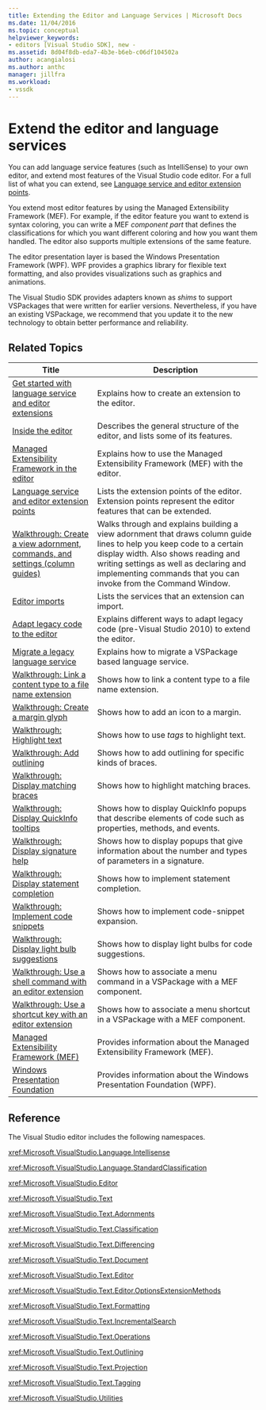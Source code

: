 ```yaml
---
title: Extending the Editor and Language Services | Microsoft Docs
ms.date: 11/04/2016
ms.topic: conceptual
helpviewer_keywords:
- editors [Visual Studio SDK], new -
ms.assetid: 8d04f8db-eda7-4b3e-b6eb-c06df104502a
author: acangialosi
ms.author: anthc
manager: jillfra
ms.workload:
- vssdk
---
```

# Extend the editor and language services
You can add language service features (such as IntelliSense) to your own editor, and extend most features of the Visual Studio code editor.  For a full list of what you can extend, see [Language service and editor extension points](../extensibility/language-service-and-editor-extension-points.md).

 You extend most editor features by using the Managed Extensibility Framework (MEF). For example, if the editor feature you want to extend is syntax coloring, you can write a MEF *component part* that defines the classifications for which you want different coloring and how you want them handled. The editor also supports multiple extensions of the same feature.

 The editor presentation layer is based the Windows Presentation Framework (WPF). WPF provides a graphics library for flexible text formatting, and also provides visualizations such as graphics and animations.

 The Visual Studio SDK provides adapters known as *shims* to support VSPackages that were written for earlier versions. Nevertheless, if you have an existing VSPackage, we recommend that you update it to the new technology to obtain better performance and reliability.

## Related Topics

|Title|Description|
|-----------|-----------------|
|[Get started with language service and editor extensions](../extensibility/getting-started-with-language-service-and-editor-extensions.md)|Explains how to create an extension to the editor.|
|[Inside the editor](../extensibility/inside-the-editor.md)|Describes the general structure of the editor, and lists some of its features.|
|[Managed Extensibility Framework in the editor](../extensibility/managed-extensibility-framework-in-the-editor.md)|Explains how to use the Managed Extensibility Framework (MEF) with the editor.|
|[Language service and editor extension points](../extensibility/language-service-and-editor-extension-points.md)|Lists the extension points of the editor. Extension points represent the editor features that can be extended.|
|[Walkthrough: Create a view adornment, commands, and settings (column guides)](../extensibility/walkthrough-creating-a-view-adornment-commands-and-settings-column-guides.md)|Walks through and explains building a view adornment that draws column guide lines to help you keep code to a certain display width.  Also shows reading and writing settings as well as declaring and implementing commands that you can invoke from the Command Window.|
|[Editor imports](../extensibility/editor-imports.md)|Lists the services that an extension can import.|
|[Adapt legacy code to the editor](/visualstudio/extensibility/adapting-legacy-code-to-the-editor?view=vs-2015)|Explains different ways to adapt legacy code (pre-Visual Studio 2010) to extend the editor.|
|[Migrate a legacy language service](../extensibility/internals/migrating-a-legacy-language-service.md)|Explains how to migrate a VSPackage based language service.|
|[Walkthrough: Link a content type to a file name extension](../extensibility/walkthrough-linking-a-content-type-to-a-file-name-extension.md)|Shows how to link a content type to a file name extension.|
|[Walkthrough: Create a margin glyph](../extensibility/walkthrough-creating-a-margin-glyph.md)|Shows how to add an icon to a margin.|
|[Walkthrough: Highlight text](../extensibility/walkthrough-highlighting-text.md)|Shows how to use *tags* to highlight text.|
|[Walkthrough: Add outlining](../extensibility/walkthrough-outlining.md)|Shows how to add outlining for specific kinds of braces.|
|[Walkthrough: Display matching braces](../extensibility/walkthrough-displaying-matching-braces.md)|Shows how to highlight matching braces.|
|[Walkthrough: Display QuickInfo tooltips](../extensibility/walkthrough-displaying-quickinfo-tooltips.md)|Shows how to display QuickInfo popups that describe elements of code such as properties, methods, and events.|
|[Walkthrough: Display signature help](../extensibility/walkthrough-displaying-signature-help.md)|Shows how to display popups that give information about the number and types of parameters in a signature.|
|[Walkthrough: Display statement completion](../extensibility/walkthrough-displaying-statement-completion.md)|Shows how to implement statement completion.|
|[Walkthrough: Implement code snippets](../extensibility/walkthrough-implementing-code-snippets.md)|Shows how to implement code-snippet expansion.|
|[Walkthrough: Display light bulb suggestions](../extensibility/walkthrough-displaying-light-bulb-suggestions.md)|Shows how to display light bulbs for code suggestions.|
|[Walkthrough: Use a shell command with an editor extension](../extensibility/walkthrough-using-a-shell-command-with-an-editor-extension.md)|Shows how to associate a menu command in a VSPackage with a MEF component.|
|[Walkthrough: Use a shortcut key with an editor extension](../extensibility/walkthrough-using-a-shortcut-key-with-an-editor-extension.md)|Shows how to associate a menu shortcut in a VSPackage with a MEF component.|
|[Managed Extensibility Framework (MEF)](/dotnet/framework/mef/index)|Provides information about the Managed Extensibility Framework (MEF).|
|[Windows Presentation Foundation](/dotnet/framework/wpf/index)|Provides information about the Windows Presentation Foundation (WPF).|

## Reference
 The Visual Studio editor includes the following namespaces.

 <xref:Microsoft.VisualStudio.Language.Intellisense>

 <xref:Microsoft.VisualStudio.Language.StandardClassification>

 <xref:Microsoft.VisualStudio.Editor>

 <xref:Microsoft.VisualStudio.Text>

 <xref:Microsoft.VisualStudio.Text.Adornments>

 <xref:Microsoft.VisualStudio.Text.Classification>

 <xref:Microsoft.VisualStudio.Text.Differencing>

 <xref:Microsoft.VisualStudio.Text.Document>

 <xref:Microsoft.VisualStudio.Text.Editor>

 <xref:Microsoft.VisualStudio.Text.Editor.OptionsExtensionMethods>

 <xref:Microsoft.VisualStudio.Text.Formatting>

 <xref:Microsoft.VisualStudio.Text.IncrementalSearch>

 <xref:Microsoft.VisualStudio.Text.Operations>

 <xref:Microsoft.VisualStudio.Text.Outlining>

 <xref:Microsoft.VisualStudio.Text.Projection>

 <xref:Microsoft.VisualStudio.Text.Tagging>

 <xref:Microsoft.VisualStudio.Utilities>
